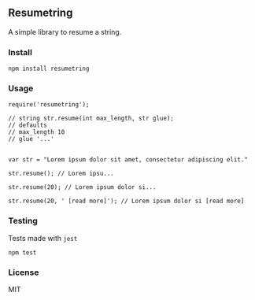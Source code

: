 ## Resumetring

A simple library to resume a string.

### Install

```
npm install resumetring
```

### Usage

```
require('resumetring');

// string str.resume(int max_length, str glue);
// defaults
// max_length 10
// glue '...'


var str = "Lorem ipsum dolor sit amet, consectetur adipiscing elit."

str.resume(); // Lorem ipsu...

str.resume(20); // Lorem ipsum dolor si...

str.resume(20, ' [read more]'); // Lorem ipsum dolor si [read more]
```

### Testing

Tests made with `jest`

```
npm test
```

### License

MIT